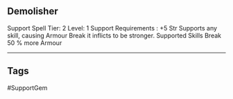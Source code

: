 ## Demolisher
Support
Spell
Tier: 2
Level: 1
Support Requirements : +5 Str
Supports any skill, causing Armour Break it inflicts to be stronger.
Supported Skills Break 50 % more Armour

---
## Tags
#SupportGem
